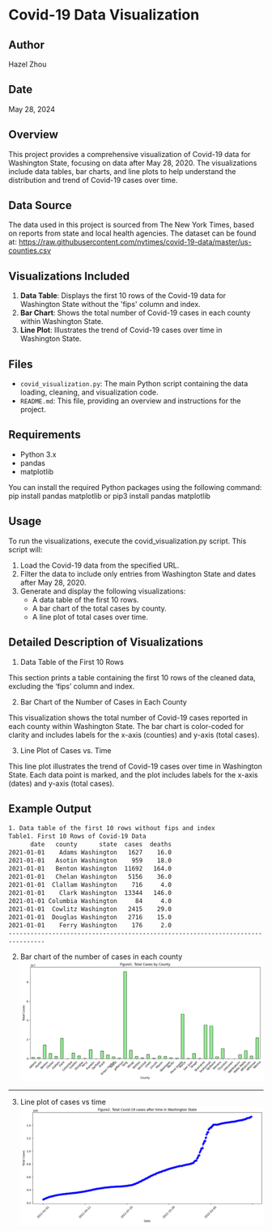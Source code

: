 # Covid-19 Data Visualization

## Author
Hazel Zhou

## Date
May 28, 2024

## Overview
This project provides a comprehensive visualization of Covid-19 data for Washington State, focusing on data after May 28, 2020. The visualizations include data tables, bar charts, and line plots to help understand the distribution and trend of Covid-19 cases over time.

## Data Source
The data used in this project is sourced from The New York Times, based on reports from state and local health agencies. The dataset can be found at:
https://raw.githubusercontent.com/nytimes/covid-19-data/master/us-counties.csv

## Visualizations Included
1. **Data Table**: Displays the first 10 rows of the Covid-19 data for Washington State without the 'fips' column and index.
2. **Bar Chart**: Shows the total number of Covid-19 cases in each county within Washington State.
3. **Line Plot**: Illustrates the trend of Covid-19 cases over time in Washington State.

## Files
- `covid_visualization.py`: The main Python script containing the data loading, cleaning, and visualization code.
- `README.md`: This file, providing an overview and instructions for the project.

## Requirements
- Python 3.x
- pandas
- matplotlib

You can install the required Python packages using the following command:
pip install pandas matplotlib
or pip3 install pandas matplotlib

## Usage
To run the visualizations, execute the covid_visualization.py script. This script will:

1.	Load the Covid-19 data from the specified URL.
2.	Filter the data to include only entries from Washington State and dates after May 28, 2020.
3.	Generate and display the following visualizations:
	-	A data table of the first 10 rows.
	-	A bar chart of the total cases by county.
	-	A line plot of total cases over time.

## Detailed Description of Visualizations

1. Data Table of the First 10 Rows

This section prints a table containing the first 10 rows of the cleaned data, excluding the ‘fips’ column and index.

2. Bar Chart of the Number of Cases in Each County

This visualization shows the total number of Covid-19 cases reported in each county within Washington State. The bar chart is color-coded for clarity and includes labels for the x-axis (counties) and y-axis (total cases).

3. Line Plot of Cases vs. Time

This line plot illustrates the trend of Covid-19 cases over time in Washington State. Each data point is marked, and the plot includes labels for the x-axis (dates) and y-axis (total cases).

## Example Output
```
1. Data table of the first 10 rows without fips and index
Table1. First 10 Rows of Covid-19 Data
      date   county      state  cases  deaths
2021-01-01    Adams Washington   1627    16.0
2021-01-01   Asotin Washington    959    18.0
2021-01-01   Benton Washington  11692   164.0
2021-01-01   Chelan Washington   5156    36.0
2021-01-01  Clallam Washington    716     4.0
2021-01-01    Clark Washington  13344   146.0
2021-01-01 Columbia Washington     84     4.0
2021-01-01  Cowlitz Washington   2415    29.0
2021-01-01  Douglas Washington   2716    15.0
2021-01-01    Ferry Washington    176     2.0
--------------------------------------------------------------------------------
```
2. Bar chart of the number of cases in each county
![image info](images/barChart.png)
--------------------------------------------------------------------------------
3. Line plot of cases vs time
![image info](images/linePlot.png)
